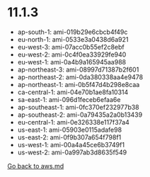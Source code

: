 
 # 11.1.3
- ap-south-1: ami-019b29e6cbcb4f49c
- eu-north-1: ami-0533e3a0438d6a921
- eu-west-3: ami-07acc0b55ef2c8ebf
- eu-west-2: ami-0c4f0ea33929fe940
- eu-west-1: ami-0a4b9a165945aa988
- ap-northeast-3: ami-08997d71387b2f601
- ap-northeast-2: ami-0da380338aa4e9478
- ap-northeast-1: ami-0b5f47d4b298e8caa
- ca-central-1: ami-04e70b1ae8fa10314
- sa-east-1: ami-096d1feceb6efaa6e
- ap-southeast-1: ami-0fc370ef232977b38
- ap-southeast-2: ami-0a79435a2a0b13439
- eu-central-1: ami-0e326338e117f37a4
- us-east-1: ami-05903e0115adafe98
- us-east-2: ami-0f9b307a654f798f1
- us-west-1: ami-00a4a45ce6b3749f1
- us-west-2: ami-0a997ab3d8635f549

[Go back to aws.md](../../aws.md) 
